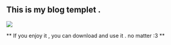 ## This is my blog templet . 

![](https://res.cloudinary.com/vinhhai/image/upload/v1568551808/kpwg0vhe3tiumkbken15.png)

** If you enjoy it , you can download and use it . no matter :3 **

